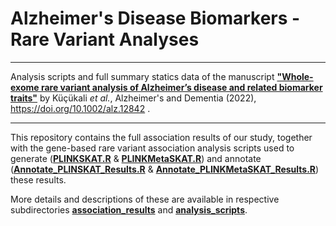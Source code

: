 # Alzheimer's Disease Biomarkers - Rare Variant Analyses

------

Analysis scripts and full summary statics data of the manuscript [**"Whole-exome rare variant analysis of Alzheimer’s disease and related biomarker traits"**](https://alz-journals.onlinelibrary.wiley.com/doi/10.1002/alz.12842) by Küçükali _et al._, Alzheimer's and Dementia (2022), https://doi.org/10.1002/alz.12842 .

------

This repository contains the full association results of our study, together with the gene-based rare variant association analysis scripts used to generate ([**PLINKSKAT.R**](https://github.com/SleegersLab-VIBCMN/AD_Biomarkers_RareVariantAnalyses/tree/main/analysis_scripts/PLINKSKAT.R) & [**PLINKMetaSKAT.R**](https://github.com/SleegersLab-VIBCMN/AD_Biomarkers_RareVariantAnalyses/tree/main/analysis_scripts/PLINKMetaSKAT.R)) and annotate ([**Annotate_PLINSKAT_Results.R**](https://github.com/SleegersLab-VIBCMN/AD_Biomarkers_RareVariantAnalyses/tree/main/analysis_scripts/Annotate_PLINSKAT_Results.R) & [**Annotate_PLINKMetaSKAT_Results.R**](https://github.com/SleegersLab-VIBCMN/AD_Biomarkers_RareVariantAnalyses/tree/main/analysis_scripts/Annotate_PLINKMetaSKAT_Results.R)) these results.

More details and descriptions of these are available in respective subdirectories [**association_results**](https://github.com/SleegersLab-VIBCMN/AD_Biomarkers_RareVariantAnalyses/tree/main/association_results) and [**analysis_scripts**](https://github.com/SleegersLab-VIBCMN/AD_Biomarkers_RareVariantAnalyses/tree/main/analysis_scripts).

